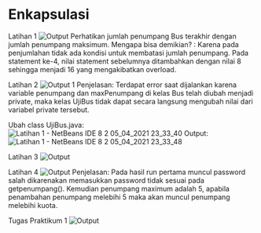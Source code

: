 # Enkapsulasi
Latihan 1
![Output](https://user-images.githubusercontent.com/85090045/120136560-9f17f980-c1fc-11eb-94c4-7bd375823f60.png)
Perhatikan jumlah penumpang Bus terakhir dengan jumlah penumpang maksimum. Mengapa bisa demikian? : Karena pada penjumlahan tidak ada kondisi untuk membatasi jumlah penumpang. Pada statement ke-4, nilai statement sebelumnya ditambahkan dengan nilai 8 sehingga menjadi 16 yang mengakibatkan overload.

Latihan 2
![Output 1](https://user-images.githubusercontent.com/85090045/120137095-c4593780-c1fd-11eb-9c72-04f2f7d92102.png)
Penjelasan: Terdapat error saat dijalankan karena variable penumpang dan maxPenumpang di kelas Bus telah diubah menjadi private, maka kelas UjiBus tidak dapat secara langsung mengubah nilai dari variabel private tersebut. 

Ubah class UjiBus.java:
![Latihan 1 - NetBeans IDE 8 2 05_04_2021 23_33_40](https://user-images.githubusercontent.com/85090045/120137527-bb1c9a80-c1fe-11eb-814b-5efcd68e7371.png)
Output:
![Latihan 1 - NetBeans IDE 8 2 05_04_2021 23_33_48](https://user-images.githubusercontent.com/85090045/120137546-c96ab680-c1fe-11eb-87e8-41f2a2126bc2.png)

Latihan 3
![Output](https://user-images.githubusercontent.com/85090045/120138087-f4093f00-c1ff-11eb-864e-67490d030ece.png)

Latihan 4
![Output](https://user-images.githubusercontent.com/85090045/120138441-b35df580-c200-11eb-84ce-b7a386def54e.png)
Penjelasan: Pada hasil run pertama muncul password salah dikarenakan memasukkan password tidak sesuai pada getpenumpang(). Kemudian penumpang maximum adalah 5, apabila penambahan penumpang melebihi 5 maka akan muncul penumpang melebihi kuota.

Tugas Praktikum 1
![Output](https://user-images.githubusercontent.com/85090045/120138819-77776000-c201-11eb-88d9-c666d684b716.png)
